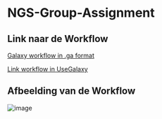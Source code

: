 # NGS-Group-Assignment

## Link naar de Workflow

[Galaxy workflow in .ga format](Galaxy-Workflow-Workflow__NGS_group_Assignment.ga)

[Link workflow in UseGalaxy](https://usegalaxy.eu/u/mirthe/w/workflow-ngs-group-assignment/json)

## Afbeelding van de Workflow

![image](https://user-images.githubusercontent.com/101555758/162226553-5004f35a-41db-4ed5-b6e0-6b255b7b13bf.png)

